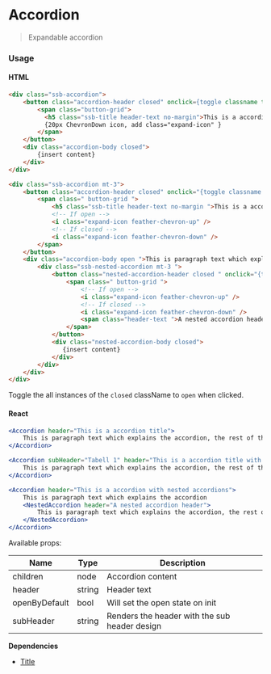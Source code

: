 Accordion
========

> Expandable accordion

### Usage

#### HTML

```html
<div class="ssb-accordion">
    <button class="accordion-header closed" onclick={toggle classname to 'open'}>
        <span class="button-grid">
          <h5 class="ssb-title header-text no-margin">This is a accordion title</h5>
          {20px ChevronDown icon, add class="expand-icon" }
        </span>
    </button>
    <div class="accordion-body closed">
        {insert content}
    </div>
</div>

<div class="ssb-accordion mt-3">
    <button class="accordion-header closed" onclick="{toggle classname to 'open'}">
        <span class=" button-grid ">
        	<h5 class="ssb-title header-text no-margin ">This is a accordion with nested accordions</h5>
            <!-- If open -->
            <i class="expand-icon feather-chevron-up" />
            <!-- If closed -->
            <i class="expand-icon feather-chevron-down" />
      	</span>
    </button>
    <div class="accordion-body open ">This is paragraph text which explains the accordion, the rest of the text is just to fill it out and show the space it takes.
        <div class="ssb-nested-accordion mt-3 ">
            <button class="nested-accordion-header closed " onclick="{toggle classname to 'open'}">
                <span class=" button-grid ">
                    <!-- If open -->
                    <i class="expand-icon feather-chevron-up" />
                    <!-- If closed -->
                    <i class="expand-icon feather-chevron-down" />
                    <span class="header-text ">A nested accordion header</span>
                </span>
            </button>
            <div class="nested-accordion-body closed">
               {insert content}
            </div>
        </div>
    </div>
</div>
```
Toggle the all instances of the `closed` className to `open` when clicked.

#### React

```jsx harmony
<Accordion header="This is a accordion title">
    This is paragraph text which explains the accordion, the rest of the text is just to fill it out and show the space it takes.
</Accordion>

<Accordion subHeader="Tabell 1" header="This is a accordion title with a sub-header">
    This is paragraph text which explains the accordion, the rest of the text is just to fill it out and show the space it takes.
</Accordion>

<Accordion header="This is a accordion with nested accordions">
    This is paragraph text which explains the accordion
    <NestedAccordion header="A nested accordion header">
        This is paragraph text which explains the accordion, the rest of the text is just to fill it out and show the space it takes.
    </NestedAccordion>
</Accordion>
```

Available props:

| Name       | Type           | Description  |
| ---------- | ------------- | ----- |
| children | node | Accordion content |
| header | string | Header text |
| openByDefault | bool | Will set the open state on init |
| subHeader | string | Renders the header with the sub header design |

__Dependencies__
 - [Title](../Title)

